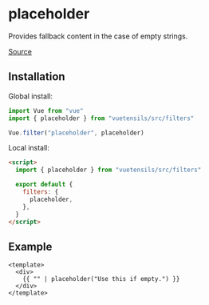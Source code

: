 # placeholder

Provides fallback content in the case of empty strings.

[Source](https://github.com/Stegosource/vuetensils/blob/master/src/filters/index.js)

## Installation

Global install:

```js
import Vue from "vue"
import { placeholder } from "vuetensils/src/filters"

Vue.filter("placeholder", placeholder)
```

Local install:

```html
<script>
  import { placeholder } from "vuetensils/src/filters"

  export default {
    filters: {
      placeholder,
    },
  }
</script>
```

## Example

```vue live
<template>
  <div>
    {{ "" | placeholder("Use this if empty.") }}
  </div>
</template>
```
